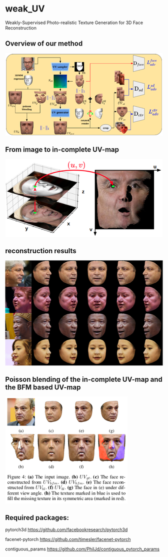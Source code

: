 # weak_UV
Weakly-Supervised Photo-realistic Texture Generation for 3D Face Reconstruction
## Overview of our method
![workflow](images/fig3.png)

## From image to in-complete UV-map
![sampler](images/fig2.png)

## reconstruction results
![results](images/results.png)

## Poisson blending of the in-complete UV-map and the BFM based UV-map
![poisson](images/poisson.png)
## Required packages:

pytorch3d https://github.com/facebookresearch/pytorch3d

facenet-pytorch https://github.com/timesler/facenet-pytorch

contiguous_params https://github.com/PhilJd/contiguous_pytorch_params



